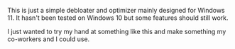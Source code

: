 This is just a simple debloater and optimizer mainly designed for Windows 11.  It hasn't been tested on Windows 10 but some features should still work.  

I just wanted to try my hand at something like this and make something my co-workers and I could use.
